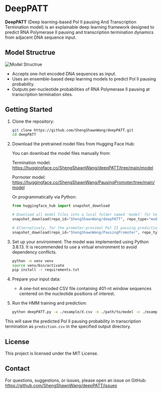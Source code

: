# DeepPATT

**DeepPATT** (Deep learning-based Pol II pausing And Transcription Termination model) is an explainable deep learning framework designed to predict RNA Polymerase II pausing and transcription termination dynamics from adjacent DNA sequence input.


## Model Structrue 

![Model Structrue](model_schema.png)

- Accepts one-hot encoded DNA sequences as input.
- Uses an ensemble-based deep learning models to predict Pol II pausing probability.
- Outputs per-nucleotide probabilities of RNA Polymerase II pausing at transcription termination sites.

## Getting Started


1. Clone the repository:
   ```bash
   git clone https://github.com/ShengShawnWang/deepPATT.git
   cd deepPATT
   ```

2. Download the pretrained model files from Hugging Face Hub:
   
   You can download the model files manually from:
   
   Termination model: https://huggingface.co/ShengShawnWang/deepPATT/tree/main/model
   
   Pormoter model: https://huggingface.co/ShengShawnWang/PausingPromoter/tree/main/model
   
   Or programmatically via Python:

   ```python
   from huggingface_hub import snapshot_download

   # Download all model files into a local folder named 'model' for termination models
   snapshot_download(repo_id="ShengShawnWang/deepPATT", repo_type="model", local_dir="./model")

   # Alternatively, for the promoter-proximal Pol II pausing prediction task, you can use:
   snapshot_download(repo_id="ShengShawnWang/PausingPromoter", repo_type="model", local_dir="./model")


4. Set up your environment:
   The model was implemented using Python 3.8.13. It is recommended to use a virtual environment to avoid dependency conflicts.
   ```bash
   python -m venv venv
   source venv/bin/activate
   pip install -r requirements.txt
   ```

5. Prepare your input data:
   - A one-hot encoded CSV file containing 401-nt window sequences centered on the nucleotide positions of interest.


6. Run the HMM training and prediction:
   ```bash
   python deepPATT.py -a ./example/X.csv -m ./path/to/model -o ./example/
   ```

This will save the predicted Pol II pausing probability in transcription termination as `prediction.csv` in the specified output directory.


## License

This project is licensed under the MIT License.


## Contact

For questions, suggestions, or issues, please open an issue on GitHub:
https://github.com/ShengShawnWang/deepPATT/issues

